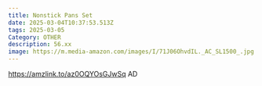 ```yaml
---
title: Nonstick Pans Set
date: 2025-03-04T10:37:53.513Z
tags: 2025-03-05
Category: OTHER
description: 56.xx
image: https://m.media-amazon.com/images/I/71J06OhvdIL._AC_SL1500_.jpg
---
```

https://amzlink.to/az0OQYOsGJwSq   AD